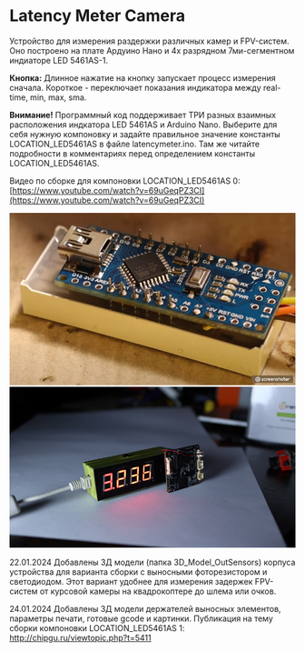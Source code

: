 # Latency Meter Camera

Устройство для измерения раздержки различных камер и FPV-систем. Оно построено на плате Ардуино Нано и 4х разрядном 7ми-сегментном индиаторе LED 5461AS-1.

**Кнопка:** Длинное нажатие на кнопку запускает процесс измерения сначала. Короткое - переключает показания индикатора между real-time, min, max, sma.

**Внимание!** Программный код поддерживает ТРИ разных взаимных расположения индкатора LED 5461AS и Arduino Nano. Выберите для себя нужную компоновку и задайте правильное значение константы LOCATION_LED5461AS в файле latencymeter.ino. Там же читайте подробности в комментариях перед определением константы LOCATION_LED5461AS.

Видео по сборке для компоновки LOCATION_LED5461AS 0: [https://www.youtube.com/watch?v=69uGeqPZ3CI](https://www.youtube.com/watch?v=69uGeqPZ3CI)

![1701351332899](images/README/1701351332899.png)![1701351013962](images/README/1701351013962.png)

22.01.2024
Добавлены 3Д модели (папка 3D_Model_OutSensors) корпуса устройства для варианта сборки с выносными фоторезистором и светодиодом. Этот вариант удобнее для измерения задержек FPV-систем от курсовой камеры на квадрокоптере до шлема или очков.

24.01.2024
Добавлены 3Д модели держателей выносных элементов, параметры печати, готовые gcode и картинки. Публикация на тему сборки компоновки LOCATION_LED5461AS 1: http://chipgu.ru/viewtopic.php?t=5411
